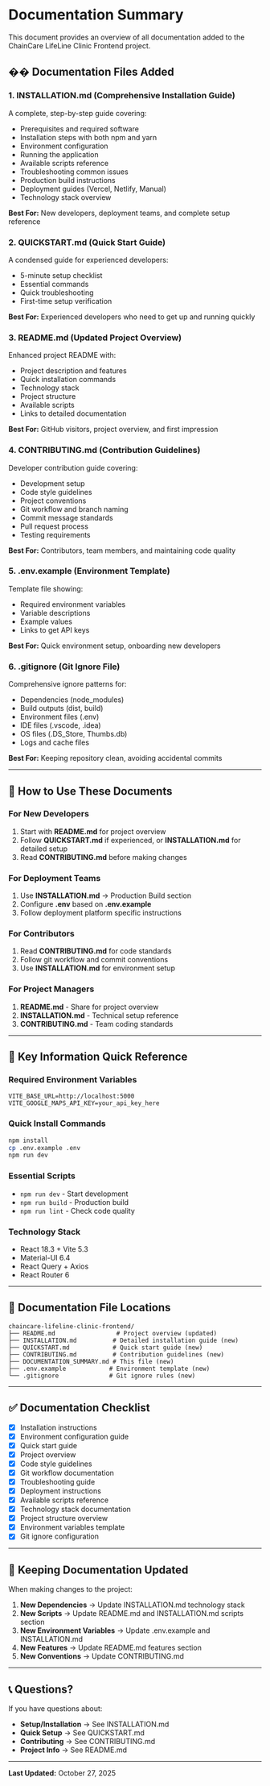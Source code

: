 # Documentation Summary

This document provides an overview of all documentation added to the ChainCare LifeLine Clinic Frontend project.

## �� Documentation Files Added

### 1. **INSTALLATION.md** (Comprehensive Installation Guide)
A complete, step-by-step guide covering:
- Prerequisites and required software
- Installation steps with both npm and yarn
- Environment configuration
- Running the application
- Available scripts reference
- Troubleshooting common issues
- Production build instructions
- Deployment guides (Vercel, Netlify, Manual)
- Technology stack overview

**Best For:** New developers, deployment teams, and complete setup reference

### 2. **QUICKSTART.md** (Quick Start Guide)
A condensed guide for experienced developers:
- 5-minute setup checklist
- Essential commands
- Quick troubleshooting
- First-time setup verification

**Best For:** Experienced developers who need to get up and running quickly

### 3. **README.md** (Updated Project Overview)
Enhanced project README with:
- Project description and features
- Quick installation commands
- Technology stack
- Project structure
- Available scripts
- Links to detailed documentation

**Best For:** GitHub visitors, project overview, and first impression

### 4. **CONTRIBUTING.md** (Contribution Guidelines)
Developer contribution guide covering:
- Development setup
- Code style guidelines
- Project conventions
- Git workflow and branch naming
- Commit message standards
- Pull request process
- Testing requirements

**Best For:** Contributors, team members, and maintaining code quality

### 5. **.env.example** (Environment Template)
Template file showing:
- Required environment variables
- Variable descriptions
- Example values
- Links to get API keys

**Best For:** Quick environment setup, onboarding new developers

### 6. **.gitignore** (Git Ignore File)
Comprehensive ignore patterns for:
- Dependencies (node_modules)
- Build outputs (dist, build)
- Environment files (.env)
- IDE files (.vscode, .idea)
- OS files (.DS_Store, Thumbs.db)
- Logs and cache files

**Best For:** Keeping repository clean, avoiding accidental commits

---

## 📖 How to Use These Documents

### For New Developers
1. Start with **README.md** for project overview
2. Follow **QUICKSTART.md** if experienced, or **INSTALLATION.md** for detailed setup
3. Read **CONTRIBUTING.md** before making changes

### For Deployment Teams
1. Use **INSTALLATION.md** → Production Build section
2. Configure **.env** based on **.env.example**
3. Follow deployment platform specific instructions

### For Contributors
1. Read **CONTRIBUTING.md** for code standards
2. Follow git workflow and commit conventions
3. Use **INSTALLATION.md** for environment setup

### For Project Managers
1. **README.md** - Share for project overview
2. **INSTALLATION.md** - Technical setup reference
3. **CONTRIBUTING.md** - Team coding standards

---

## 🎯 Key Information Quick Reference

### Required Environment Variables
```env
VITE_BASE_URL=http://localhost:5000
VITE_GOOGLE_MAPS_API_KEY=your_api_key_here
```

### Quick Install Commands
```bash
npm install
cp .env.example .env
npm run dev
```

### Essential Scripts
- `npm run dev` - Start development
- `npm run build` - Production build
- `npm run lint` - Check code quality

### Technology Stack
- React 18.3 + Vite 5.3
- Material-UI 6.4
- React Query + Axios
- React Router 6

---

## 📁 Documentation File Locations

```
chaincare-lifeline-clinic-frontend/
├── README.md                 # Project overview (updated)
├── INSTALLATION.md          # Detailed installation guide (new)
├── QUICKSTART.md            # Quick start guide (new)
├── CONTRIBUTING.md          # Contribution guidelines (new)
├── DOCUMENTATION_SUMMARY.md # This file (new)
├── .env.example            # Environment template (new)
└── .gitignore              # Git ignore rules (new)
```

---

## ✅ Documentation Checklist

- [x] Installation instructions
- [x] Environment configuration guide
- [x] Quick start guide
- [x] Project overview
- [x] Code style guidelines
- [x] Git workflow documentation
- [x] Troubleshooting guide
- [x] Deployment instructions
- [x] Available scripts reference
- [x] Technology stack documentation
- [x] Project structure overview
- [x] Environment variables template
- [x] Git ignore configuration

---

## 🔄 Keeping Documentation Updated

When making changes to the project:

1. **New Dependencies** → Update INSTALLATION.md technology stack
2. **New Scripts** → Update README.md and INSTALLATION.md scripts section
3. **New Environment Variables** → Update .env.example and INSTALLATION.md
4. **New Features** → Update README.md features section
5. **New Conventions** → Update CONTRIBUTING.md

---

## 📞 Questions?

If you have questions about:
- **Setup/Installation** → See INSTALLATION.md
- **Quick Setup** → See QUICKSTART.md  
- **Contributing** → See CONTRIBUTING.md
- **Project Info** → See README.md

---

**Last Updated:** October 27, 2025
